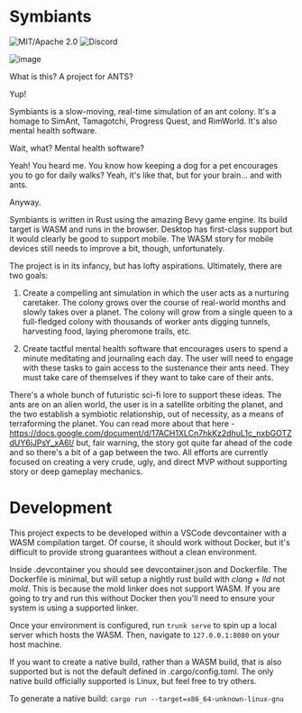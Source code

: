 # Symbiants

![MIT/Apache 2.0](https://img.shields.io/github/license/MeoMix/symbiants)
![Discord](https://img.shields.io/discord/1047934512773996604)

![image](https://github.com/MeoMix/symbiants/assets/1380995/100e85bd-47a1-472e-afbd-4fc4824b65c9)

What is this? A project for ANTS?

Yup!

Symbiants is a slow-moving, real-time simulation of an ant colony. It's a homage to SimAnt, Tamagotchi, Progress Quest, and RimWorld. It's also mental health software.

Wait, what? Mental health software? 

Yeah! You heard me. You know how keeping a dog for a pet encourages you to go for daily walks? Yeah, it's like that, but for your brain... and with ants.

Anyway.

Symbiants is written in Rust using the amazing Bevy game engine. Its build target is WASM and runs in the browser. Desktop has first-class support but it would clearly be good to support mobile. The WASM story for mobile devices still needs to improve a bit, though, unfortunately.

The project is in its infancy, but has lofty aspirations. Ultimately, there are two goals:

  1) Create a compelling ant simulation in which the user acts as a nurturing caretaker. The colony grows over the course of real-world months and slowly takes over a planet. The colony will grow from a single queen to a full-fledged colony with thousands of worker ants digging tunnels, harvesting food, laying pheromone trails, etc.

  2) Create tactful mental health software that encourages users to spend a minute meditating and journaling each day. The user will need to engage with these tasks to gain access to the sustenance their ants need. They must take care of themselves if they want to take care of their ants.

There's a whole bunch of futuristic sci-fi lore to support these ideas. The ants are on an alien world, the user is in a satellite orbiting the planet, and the two establish a symbiotic relationship, out of necessity, as a means of terraforming the planet. You can read more about that here - https://docs.google.com/document/d/17ACH1XLCn7hkKz2dhuL1c_nxbGOTZdUY6jJPsY_xA6I/ but, fair warning, the story got quite far ahead of the code and so there's a bit of a gap between the two. All efforts are currently focused on creating a very crude, ugly, and direct MVP without supporting story or deep gameplay mechanics.

# Development

This project expects to be developed within a VSCode devcontainer with a WASM compilation target. Of course, it should work without Docker, but it's difficult to provide strong guarantees without a clean environment.

Inside .devcontainer you should see devcontainer.json and Dockerfile. The Dockerfile is minimal, but will setup a nightly rust build with *clang + lld* not *mold*. This is because the mold linker does not support WASM.
If you are going to try and run this without Docker then you'll need to ensure your system is using a supported linker.

Once your environment is configured, run `trunk serve` to spin up a local server which hosts the WASM. Then, navigate to `127.0.0.1:8080` on your host machine.

If you want to create a native build, rather than a WASM build, that is also supported but is not the default defined in .cargo/config.toml. The only native build officially supported is Linux, but feel free to try others.

To generate a native build: `cargo run --target=x86_64-unknown-linux-gnu`
